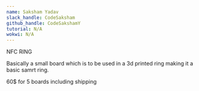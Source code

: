 ```yaml
---
name: Saksham Yadav
slack_handle: CodeSaksham
github_handle: CodeSakshamY
tutorial: N/A
wokwi: N/A
---
```


NFC RING

Basically a small board which is to be used in a 3d printed ring making it a basic samrt ring.

60$ for 5 boards including shipping

